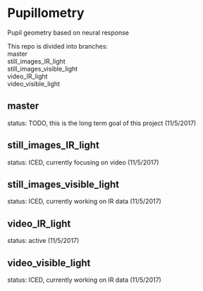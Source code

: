 # Pupillometry
Pupil geometry based on neural response

This repo is divided into branches:  
master  
still_images_IR_light  
still_images_visible_light  
video_IR_light  
video_visible_light

## master
status:  TODO, this is the long term goal of this project (11/5/2017)

## still_images_IR_light
status:  ICED, currently focusing on video (11/5/2017)

## still_images_visible_light
status: ICED, currently working on IR data (11/5/2017)

## video_IR_light
status: active (11/5/2017)

## video_visible_light
status: ICED, currently working on IR data (11/5/2017)
